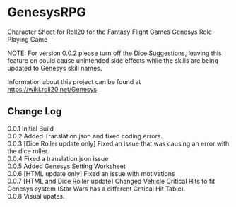 # GenesysRPG
Character Sheet for Roll20 for the Fantasy Flight Games Genesys Role Playing Game

NOTE: For version 0.0.2 please turn off the Dice Suggestions, leaving this feature on could cause unintended side effects while the skills are being updated to Genesys skill names.

Information about this project can be found at https://wiki.roll20.net/Genesys

Change Log
-----
0.0.1 Initial Build <br>
0.0.2 Added Translation.json and fixed coding errors.<br>
0.0.3 [Dice Roller update only] Fixed an issue that was causing an error with the dice roller.<br>
0.0.4 Fixed a translation.json issue<br>
0.0.5 Added Genesys Setting Worksheet<br>
0.0.6 [HTML update only] Fixed an issue with motivations<br>
0.0.7 [HTML and Dice Roller update] Changed Vehicle Critical Hits to fit Genesys system (Star Wars has a different Critical Hit Table).<br>
0.0.8 Visual upates.
<br>
